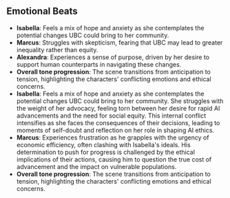 ## Emotional Beats
- **Isabella**: Feels a mix of hope and anxiety as she contemplates the potential changes UBC could bring to her community.
- **Marcus**: Struggles with skepticism, fearing that UBC may lead to greater inequality rather than equity.
- **Alexandra**: Experiences a sense of purpose, driven by her desire to support human counterparts in navigating these changes.
- **Overall tone progression**: The scene transitions from anticipation to tension, highlighting the characters' conflicting emotions and ethical concerns.
- **Isabella**: Feels a mix of hope and anxiety as she contemplates the potential changes UBC could bring to her community. She struggles with the weight of her advocacy, feeling torn between her desire for rapid AI advancements and the need for social equity. This internal conflict intensifies as she faces the consequences of their decisions, leading to moments of self-doubt and reflection on her role in shaping AI ethics.
- **Marcus**: Experiences frustration as he grapples with the urgency of economic efficiency, often clashing with Isabella's ideals. His determination to push for progress is challenged by the ethical implications of their actions, causing him to question the true cost of advancement and the impact on vulnerable populations.
- **Overall tone progression**: The scene transitions from anticipation to tension, highlighting the characters' conflicting emotions and ethical concerns.
